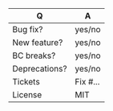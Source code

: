 | Q             | A
| ------------- | ---
| Bug fix?      | yes/no
| New feature?  | yes/no
| BC breaks?    | yes/no
| Deprecations? | yes/no
| Tickets       | Fix #... <!-- prefix each issue number with "Fix #", if any -->
| License       | MIT

<!--
Replace this notice by a short README for your feature/bugfix. This will help people
understand your PR.

Additionally:
 - Always add tests and ensure they pass.
 - Never break backward compatibility.
 - Features and deprecations must be submitted against branch master.
-->


